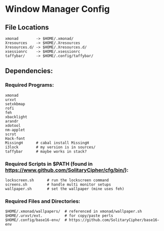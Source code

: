 # Window Manager Config

## File Locations
    xmonad        -> $HOME/.xmonad/
    Xresources    -> $HOME/.Xresources
    Xresources.d/ -> $HOME/.Xresources.d/
    xsessionrc    -> $HOME/.xsessionrc
    taffybar/     -> $HOME/.config/taffybar/

## Dependencies:
### Required Programs:
    xmonad
    urxvt
    setxkbmap
    rofi
    feh
    xbacklight
    arandr
    xdotool
    nm-applet
    scrot
    Hack-font
    MissingH      # cabal install MissingH
    i3lock        # my version is in sources/
    taffybar      # maybe works in stack?

### Required Scripts in $PATH (found in https://www.github.com/SolitaryCipher/cfg/bin/):
    lockscreen.sh      # run the lockscreen command 
    screens.sh         # handle multi monitor setups
    wallpaper.sh       # set the wallpaper (mine uses feh)

### Required Files and Directories:
    $HOME/.xmonad/wallpapers/  # referenced in xmonad/wallpaper.sh
    $HOME/.urxvt/ext.          # for copy/paste perls
    $HOME/.config/base16-env/  # https://github.com/SolitaryCipher/base16-env


